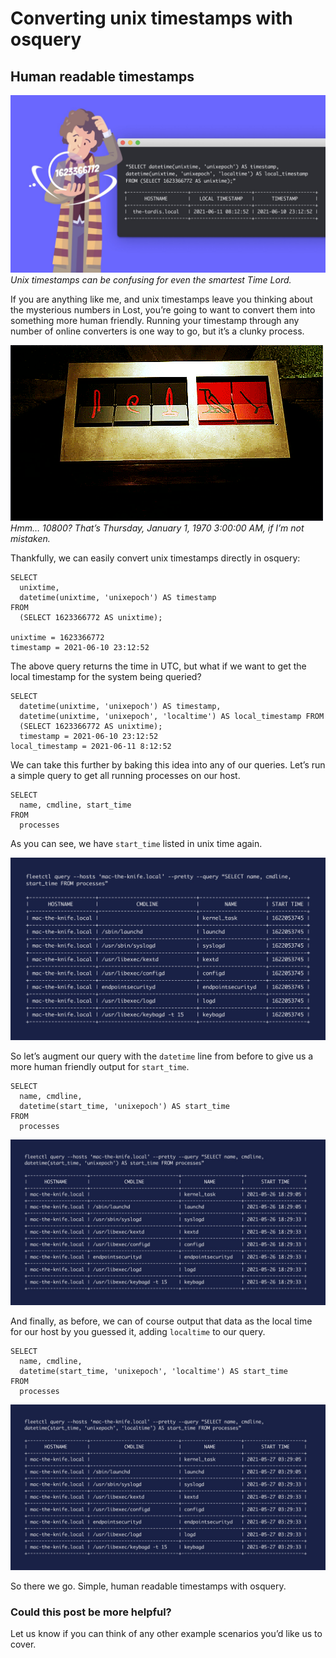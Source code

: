 # Converting unix timestamps with osquery

## Human readable timestamps

![The doctor looking at a unit timestamp in confusion](../website/assets/images/articles/converting-unix-timestamps-with-osquery-cover-800x450@2x.jpeg)
*Unix timestamps can be confusing for even the smartest Time Lord.*

If you are anything like me, and unix timestamps leave you thinking about the mysterious numbers in Lost, you’re going to want to convert them into something more human friendly. Running your timestamp through any number of online converters is one way to go, but it’s a clunky process.

![An animated GIF of numbers changing](../website/assets/images/articles/converting-unix-timestamps-with-osquery-1-250x140@2x.gif)
*Hmm… 10800? That’s Thursday, January 1, 1970 3:00:00 AM, if I’m not mistaken.*

Thankfully, we can easily convert unix timestamps directly in osquery:

```
SELECT     
  unixtime,
  datetime(unixtime, 'unixepoch') AS timestamp
FROM     
  (SELECT 1623366772 AS unixtime);

unixtime = 1623366772 
timestamp = 2021-06-10 23:12:52
```

The above query returns the time in UTC, but what if we want to get the local timestamp for the system being queried?

```
SELECT
  datetime(unixtime, 'unixepoch') AS timestamp,
  datetime(unixtime, 'unixepoch', 'localtime') AS local_timestamp FROM     
  (SELECT 1623366772 AS unixtime);       
  timestamp = 2021-06-10 23:12:52 
local_timestamp = 2021-06-11 8:12:52
```

We can take this further by baking this idea into any of our queries. Let’s run a simple query to get all running processes on our host.

```
SELECT
  name, cmdline, start_time
FROM
  processes
```

As you can see, we have `start_time` listed in unix time again.

![A screenshot of query results using UNIX timestamps](../website/assets/images/articles/converting-unix-timestamps-with-osquery-2-700x407@2x.jpeg)

So let’s augment our query with the `datetime` line from before to give us a more human friendly output for `start_time`.

```
SELECT
  name, cmdline,
  datetime(start_time, 'unixepoch') AS start_time
FROM
  processes
```

![A screenshot of query results using UTC timestamps](../website/assets/images/articles/converting-unix-timestamps-with-osquery-3-700x368@2x.jpeg)

And finally, as before, we can of course output that data as the local time for our host by you guessed it, adding `localtime` to our query.

```
SELECT
  name, cmdline,
  datetime(start_time, 'unixepoch', 'localtime') AS start_time
FROM
  processes
```

![A screenshot of query results using localtime timestamps](../website/assets/images/articles/converting-unix-timestamps-with-osquery-4-700x368@2x.jpeg)

So there we go. Simple, human readable timestamps with osquery.

### Could this post be more helpful?

Let us know if you can think of any other example scenarios you’d like us to cover.

<meta name="category" value="guides">
<meta name="authorFullName" value="Mike Thomas">
<meta name="authorGitHubUsername" value="mike-j-thomas">
<meta name="publishedOn" value="2021-06-15">
<meta name="articleTitle" value="Converting unix timestamps with osquery">
<meta name="articleImageUrl" value="../website/assets/images/articles/converting-unix-timestamps-with-osquery-cover-800x450@2x.jpeg">
